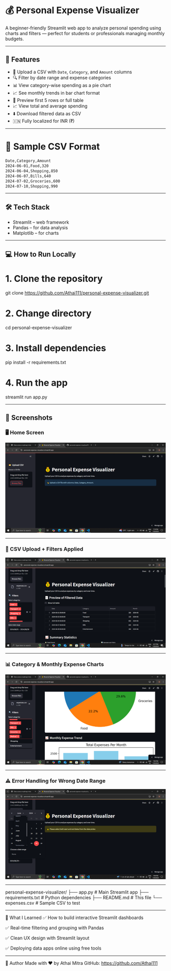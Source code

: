# 💰 Personal Expense Visualizer

A beginner-friendly Streamlit web app to analyze personal spending using charts and filters — perfect for students or professionals managing monthly budgets.

---

## 🚀 Features

- 📂 Upload a CSV with `Date`, `Category`, and `Amount` columns
- 🔍 Filter by date range and expense categories
- 📊 View category-wise spending as a pie chart
- 📈 See monthly trends in bar chart format
- 📄 Preview first 5 rows or full table
- 📈 View total and average spending
- ⬇️ Download filtered data as CSV
- 🇮🇳 Fully localized for INR (₹)

---

# 📁 Sample CSV Format

```csv
Date,Category,Amount
2024-06-01,Food,320
2024-06-04,Shopping,850
2024-06-07,Bills,640
2024-07-02,Groceries,600
2024-07-10,Shopping,990
```



---

## 🛠 Tech Stack

- Streamlit – web framework
- Pandas – for data analysis
- Matplotlib – for charts

---

## 💻 How to Run Locally

# 1. Clone the repository
git clone https://github.com/Athai111/personal-expense-visualizer.git

# 2. Change directory
cd personal-expense-visualizer

# 3. Install dependencies
pip install -r requirements.txt

# 4. Run the app
streamlit run app.py

---

## 📸 Screenshots

### 🖥️ Home Screen

![Home Screen](screenshot-home.png)

---

### 🧮 CSV Upload + Filters Applied

![Filters](screenshot-filter.png)

---

### 📊 Category & Monthly Expense Charts

![Charts](screenshot-chart.png)

---

### ⚠️ Error Handling for Wrong Date Range

![Date Error](error-date-range.png)

---

personal-expense-visualizer/
├── app.py                 # Main Streamlit app
├── requirements.txt       # Python dependencies
├── README.md              # This file
└── expenses.csv           # Sample CSV to test

---

🧠 What I Learned
✅ How to build interactive Streamlit dashboards

✅ Real-time filtering and grouping with Pandas

✅ Clean UX design with Streamlit layout

✅ Deploying data apps online using free tools

---

👤 Author
Made with ❤️ by Athai Mitra
GitHub: https://github.com/Athai111


